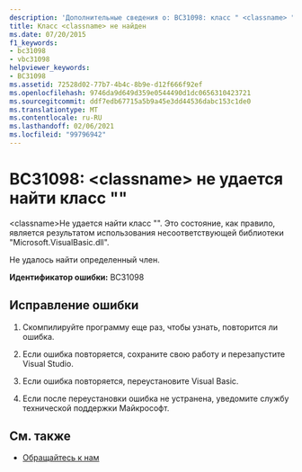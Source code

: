```yaml
---
description: 'Дополнительные сведения о: BC31098: класс " <classname> " не найден'
title: Класс <classname> не найден
ms.date: 07/20/2015
f1_keywords:
- bc31098
- vbc31098
helpviewer_keywords:
- BC31098
ms.assetid: 72528d02-77b7-4b4c-8b9e-d12f666f92ef
ms.openlocfilehash: 9746da9d649d359e0544490d1dc0656310423721
ms.sourcegitcommit: ddf7edb67715a5b9a45e3dd44536dabc153c1de0
ms.translationtype: MT
ms.contentlocale: ru-RU
ms.lasthandoff: 02/06/2021
ms.locfileid: "99796942"
---
```

# <a name="bc31098-class-classname-cannot-be-found"></a>BC31098: \<classname> не удается найти класс ""

\<classname>Не удается найти класс "". Это состояние, как правило, является результатом использования несоответствующей библиотеки "Microsoft.VisualBasic.dll".

 Не удалось найти определенный член.

 **Идентификатор ошибки:** BC31098

## <a name="to-correct-this-error"></a>Исправление ошибки

1. Скомпилируйте программу еще раз, чтобы узнать, повторится ли ошибка.

2. Если ошибка повторяется, сохраните свою работу и перезапустите Visual Studio.

3. Если ошибка повторяется, переустановите Visual Basic.

4. Если после переустановки ошибка не устранена, уведомите службу технической поддержки Майкрософт.

## <a name="see-also"></a>См. также

- [Обращайтесь к нам](/visualstudio/ide/feedback-options)

